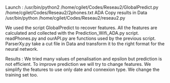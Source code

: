 Launch : /usr/bin/python2 /home/cgilet/Codes/Reseau2/GlobalPredict.py /home/cgilet/Codes/Reseau2/2phones.txt ADA
Copy results in Data
/usr/bin/python /home/cgilet/Codes/Reseau2/reseau2.py

We used the script GlobalPredict to recover features. All the features are calculated and collected with the Prediction_Wifi_ADA.py script.
readPhones.py and ourAPI.py are functions used by the previous script.
ParserXy.py take a cut file in Data and transform it to the right format for the neural network.


Results : 
We tried many values of penalisation and epsilon but prediction is not efficient. To improve prediction we will try to change features. We simplify the features to use only date and connexion type. We change the training set too.